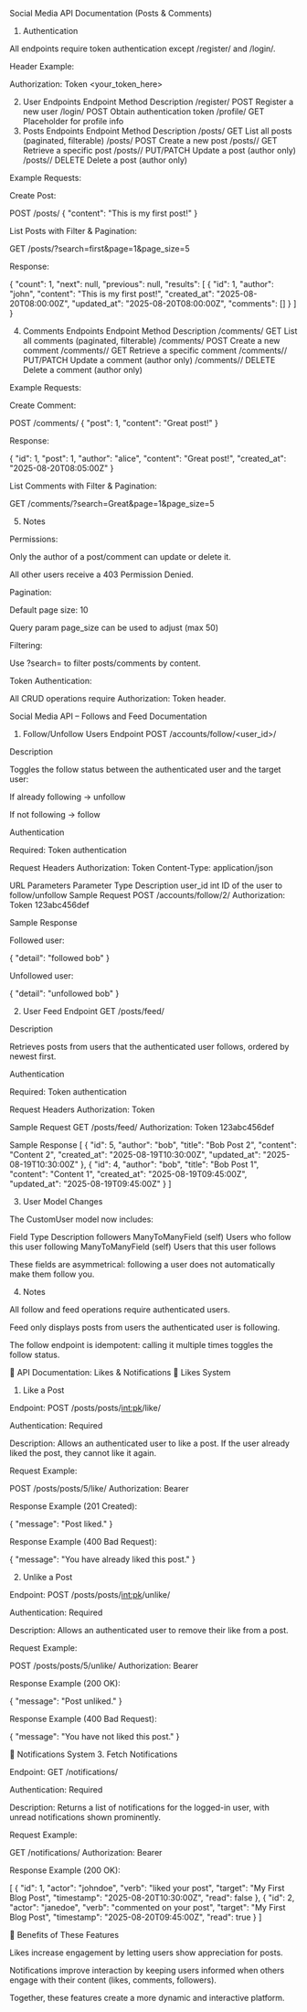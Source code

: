 Social Media API Documentation (Posts & Comments)
1. Authentication

All endpoints require token authentication except /register/ and /login/.

Header Example:

Authorization: Token <your_token_here>

2. User Endpoints
Endpoint	Method	Description
/register/	POST	Register a new user
/login/	POST	Obtain authentication token
/profile/	GET	Placeholder for profile info
3. Posts Endpoints
Endpoint	Method	Description
/posts/	GET	List all posts (paginated, filterable)
/posts/	POST	Create a new post
/posts/<id>/	GET	Retrieve a specific post
/posts/<id>/	PUT/PATCH	Update a post (author only)
/posts/<id>/	DELETE	Delete a post (author only)

Example Requests:

Create Post:

POST /posts/
{
    "content": "This is my first post!"
}


List Posts with Filter & Pagination:

GET /posts/?search=first&page=1&page_size=5


Response:

{
    "count": 1,
    "next": null,
    "previous": null,
    "results": [
        {
            "id": 1,
            "author": "john",
            "content": "This is my first post!",
            "created_at": "2025-08-20T08:00:00Z",
            "updated_at": "2025-08-20T08:00:00Z",
            "comments": []
        }
    ]
}

4. Comments Endpoints
Endpoint	Method	Description
/comments/	GET	List all comments (paginated, filterable)
/comments/	POST	Create a new comment
/comments/<id>/	GET	Retrieve a specific comment
/comments/<id>/	PUT/PATCH	Update a comment (author only)
/comments/<id>/	DELETE	Delete a comment (author only)

Example Requests:

Create Comment:

POST /comments/
{
    "post": 1,
    "content": "Great post!"
}


Response:

{
    "id": 1,
    "post": 1,
    "author": "alice",
    "content": "Great post!",
    "created_at": "2025-08-20T08:05:00Z"
}


List Comments with Filter & Pagination:

GET /comments/?search=Great&page=1&page_size=5

5. Notes

Permissions:

Only the author of a post/comment can update or delete it.

All other users receive a 403 Permission Denied.

Pagination:

Default page size: 10

Query param page_size can be used to adjust (max 50)

Filtering:

Use ?search=<keyword> to filter posts/comments by content.

Token Authentication:

All CRUD operations require Authorization: Token <token> header.

Social Media API – Follows and Feed Documentation
1. Follow/Unfollow Users
Endpoint
POST /accounts/follow/<user_id>/

Description

Toggles the follow status between the authenticated user and the target user:

If already following → unfollow

If not following → follow

Authentication

Required: Token authentication

Request Headers
Authorization: Token <user-token>
Content-Type: application/json

URL Parameters
Parameter	Type	Description
user_id	int	ID of the user to follow/unfollow
Sample Request
POST /accounts/follow/2/
Authorization: Token 123abc456def

Sample Response

Followed user:

{
  "detail": "followed bob"
}


Unfollowed user:

{
  "detail": "unfollowed bob"
}

2. User Feed
Endpoint
GET /posts/feed/

Description

Retrieves posts from users that the authenticated user follows, ordered by newest first.

Authentication

Required: Token authentication

Request Headers
Authorization: Token <user-token>

Sample Request
GET /posts/feed/
Authorization: Token 123abc456def

Sample Response
[
  {
    "id": 5,
    "author": "bob",
    "title": "Bob Post 2",
    "content": "Content 2",
    "created_at": "2025-08-19T10:30:00Z",
    "updated_at": "2025-08-19T10:30:00Z"
  },
  {
    "id": 4,
    "author": "bob",
    "title": "Bob Post 1",
    "content": "Content 1",
    "created_at": "2025-08-19T09:45:00Z",
    "updated_at": "2025-08-19T09:45:00Z"
  }
]

3. User Model Changes

The CustomUser model now includes:

Field	Type	Description
followers	ManyToManyField (self)	Users who follow this user
following	ManyToManyField (self)	Users that this user follows

These fields are asymmetrical: following a user does not automatically make them follow you.

4. Notes

All follow and feed operations require authenticated users.

Feed only displays posts from users the authenticated user is following.

The follow endpoint is idempotent: calling it multiple times toggles the follow status.


📖 API Documentation: Likes & Notifications
🔹 Likes System
1. Like a Post

Endpoint:
POST /posts/posts/<int:pk>/like/

Authentication: Required

Description: Allows an authenticated user to like a post. If the user already liked the post, they cannot like it again.

Request Example:

POST /posts/posts/5/like/
Authorization: Bearer <token>


Response Example (201 Created):

{
  "message": "Post liked."
}


Response Example (400 Bad Request):

{
  "message": "You have already liked this post."
}

2. Unlike a Post

Endpoint:
POST /posts/posts/<int:pk>/unlike/

Authentication: Required

Description: Allows an authenticated user to remove their like from a post.

Request Example:

POST /posts/posts/5/unlike/
Authorization: Bearer <token>


Response Example (200 OK):

{
  "message": "Post unliked."
}


Response Example (400 Bad Request):

{
  "message": "You have not liked this post."
}

🔹 Notifications System
3. Fetch Notifications

Endpoint:
GET /notifications/

Authentication: Required

Description: Returns a list of notifications for the logged-in user, with unread notifications shown prominently.

Request Example:

GET /notifications/
Authorization: Bearer <token>


Response Example (200 OK):

[
  {
    "id": 1,
    "actor": "johndoe",
    "verb": "liked your post",
    "target": "My First Blog Post",
    "timestamp": "2025-08-20T10:30:00Z",
    "read": false
  },
  {
    "id": 2,
    "actor": "janedoe",
    "verb": "commented on your post",
    "target": "My First Blog Post",
    "timestamp": "2025-08-20T09:45:00Z",
    "read": true
  }
]

🔹 Benefits of These Features

Likes increase engagement by letting users show appreciation for posts.

Notifications improve interaction by keeping users informed when others engage with their content (likes, comments, followers).

Together, these features create a more dynamic and interactive platform.
